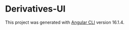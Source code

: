 # Derivatives-UI

This project was generated with [Angular CLI](https://github.com/angular/angular-cli) version 16.1.4.
